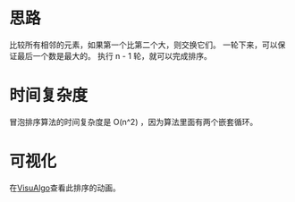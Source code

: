 # 思路

比较所有相邻的元素，如果第一个比第二个大，则交换它们。
一轮下来，可以保证最后一个数是最大的。
执行 n - 1 轮，就可以完成排序。

# 时间复杂度

冒泡排序算法的时间复杂度是 O(n^2) ，因为算法里面有两个嵌套循环。

# 可视化

在[VisuAlgo](https://visualgo.net/en/sorting)查看此排序的动画。
